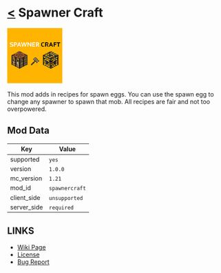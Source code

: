 # [<](../README.md) Spawner Craft

![alt](icon.png)

This mod adds in recipes for spawn eggs. You can use the spawn egg to change any spawner to spawn that mob. All recipes are fair and not too overpowered.

## Mod Data

| Key         | Value          |
|-------------|----------------|
| supported   | `yes`          |
| version     | `1.0.0`        |
| mc_version  | `1.21`         |
| mod_id      | `spawnercraft` |
| client_side | `unsupported`  |
| server_side | `required`     |

## LINKS
- [Wiki Page](https://github.com/legopitstop/Fabric/wiki/Spawner_Craft)
- [License](https://legopitstop.weebly.com/license.html)
- [Bug Report](https://github.com/legopitstop/Fabric/issues)